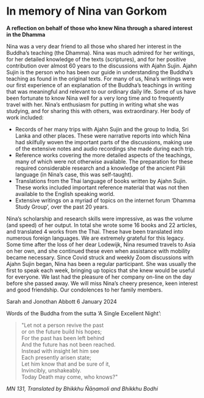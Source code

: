 # In memory of Nina van Gorkom

**A reflection on behalf of those who knew Nina through a shared interest in the Dhamma**

Nina was a very dear friend to all those who shared her interest in the Buddha’s teaching (the Dhamma). 
Nina was much admired for her writings, for her detailed knowledge of the texts (scriptures), and for her positive contribution over almost 60 years to the discussions with Ajahn Sujin.  Ajahn Sujin is the person who has been our guide in understanding the Buddha’s teaching as found in the original texts.
For many of us, Nina’s writings were our first experience of an explanation of the Buddha’s teachings in writing that was meaningful and relevant to our ordinary daily life. Some of us have been fortunate to know Nina well for a very long time and to frequently travel with her.
Nina’s enthusiasm for putting in writing what she was studying, and for sharing this with others, was extraordinary. Her body of work included:

- Records of her many trips with Ajahn Sujin and the group to India, Sri Lanka and other places. These were narrative reports into which Nina had skilfully woven the important parts of the discussions, making use of the extensive notes and audio recordings she made during each trip.
- Reference works covering the more detailed aspects of the teachings, many of which were not otherwise available. The preparation for these required considerable research and a knowledge of the ancient Pāli language (in Nina’s case, this was self-taught). 
- Translations from the Thai language of books written by Ajahn Sujin.  These works included important reference material that was not then available to the English speaking world.
- Extensive writings on a myriad of topics on the internet forum ‘Dhamma Study Group’, over the past 20 years.
  
Nina’s scholarship and research skills were impressive, as was the volume (and speed) of her output.  In total she wrote some 16 books and 22 articles, and translated 4 works from the Thai.  These have been translated into numerous foreign languages.  We are extremely grateful for this legacy.
Some time after the loss of her dear Lodewijk, Nina resumed travels to Asia on her own, and she continued these even when assistance with mobility became necessary.
Since Covid struck and weekly Zoom discussions with Ajahn Sujin began, Nina has been a regular participant.  She was usually the first to speak each week, bringing up topics that she knew would be useful for everyone. We last had the pleasure of her company on-line on the day before she passed away.
We will miss Nina’s cheery presence, keen interest and good friendship.  Our condolences to her family members.

Sarah and Jonothan Abbott
6 January 2024

Words of the Buddha from the sutta ‘A Single Excellent Night’:

>"Let not a person revive the past  
or on the future build his hopes;  
For the past has been left behind  
And the future has not been reached.  
Instead with insight let him see  
Each presently arisen state;  
Let him know that and be sure of it,  
Invincibly, unshakeably.  
Today Death may come, who knows?"  

*MN 131, Translated by Bhikkhu Ñāṇamoli and Bhikkhu Bodhi*
